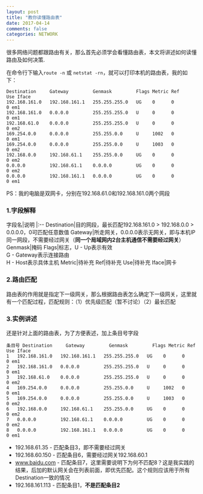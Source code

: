 ```yaml
---
layout: post
title: "教你读懂路由表"
date: 2017-04-14
comments: false
categories: NETWORK
---
```


很多网络问题都跟路由有关，那么首先必须学会看懂路由表，本文将讲述如何读懂路由及如何决策.

在命令行下输入`route -n` 或 `netstat -rn`，就可以打印本机的路由表，我的如下：

```
Destination     Gateway         Genmask         Flags Metric Ref    Use Iface
192.168.161.0   192.168.161.1   255.255.255.0   UG    0      0        0 em1
192.168.161.0   0.0.0.0         255.255.255.0   U     0      0        0 em1
192.168.61.0    0.0.0.0         255.255.255.0   U     0      0        0 em2
169.254.0.0     0.0.0.0         255.255.0.0     U     1002   0        0 em1
169.254.0.0     0.0.0.0         255.255.0.0     U     1003   0        0 em2
192.168.0.0     192.168.61.1    255.255.0.0     UG    0      0        0 em2
0.0.0.0         192.168.61.1    0.0.0.0         UG    0      0        0 em2
0.0.0.0         192.168.161.1   0.0.0.0         UG    0      0        0 em1
```
PS：我的电脑是双网卡，分别在192.168.61.0和192.168.161.0两个网段

### 1.字段解释

字段名|说明
|:--
Destination|目的网段，最长匹配192.168.161.0 > 192.168.0.0 > 0.0.0.0，0可匹配任意数值
Gateway|所走网关，0.0.0.0表示无网关，即与本机IP同一网段，不需要经过网关（**同一个局域网内2台主机通信不需要经过网关**）
Genmask|掩码
Flags|标志，U - Up表示有效<br>G - Gateway表示连接路由<br>H - Host表示具体主机
Metric|待补充
Ref|待补充
Use|待补充
Iface|网卡

### 2.路由匹配
路由表的作用就是指定下一级网关，那么根据路由表怎么确定下一级网关，这里就有一个匹配过程，匹配规则：（1）优先级匹配（暂不讨论）（2）最长匹配

### 3.实例讲述
还是针对上面的路由表，为了方便表述，加上条目号字段

```
条目号 Destination     Gateway         Genmask         Flags Metric Ref    Use Iface
1	192.168.161.0   192.168.161.1   255.255.255.0   UG    0      0        0 em1
2	192.168.161.0   0.0.0.0         255.255.255.0   U     0      0        0 em1
3	192.168.61.0    0.0.0.0         255.255.255.0   U     0      0        0 em2
4	169.254.0.0     0.0.0.0         255.255.0.0     U     1002   0        0 em1
5	169.254.0.0     0.0.0.0         255.255.0.0     U     1003   0        0 em2
6	192.168.0.0     192.168.61.1    255.255.0.0     UG    0      0        0 em2
7	0.0.0.0         192.168.61.1    0.0.0.0         UG    0      0        0 em2
8	0.0.0.0         192.168.161.1   0.0.0.0         UG    0      0        0 em1
```
* 192.168.61.35 - 匹配条目3，即不需要经过网关
* 192.168.60.150 - 匹配条目6，需要经过网关192.168.60.1
* www.baidu.com - 匹配条目7，这里需要说明下为何不匹配8？这是我实践的结果，后加的默认网关会在列表前面，即优先匹配。这个规则应该用于所有Destination一致的情况
* 192.168.161.113 - 匹配条目1，**不是匹配条目2**

